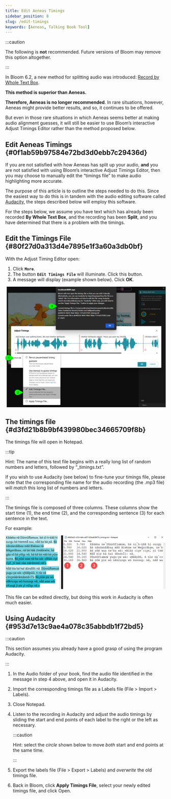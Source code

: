 ```yaml
---
title: Edit Aeneas Timings
sidebar_position: 8
slug: /edit-timings
keywords: [Aeneas, Talking Book Tool]
---
```




:::caution

The following is **not** recommended. Future versions of Bloom may remove this option altogether. 

:::




In Bloom 6.2, a new method for splitting audio was introduced: [Record by Whole Text Box](/record-and-split-audio). 


**This method is superior than Aeneas.**


**Therefore, Aeneas is no longer recommended**. In rare situations, however, Aeneas might provide better results, and so, it continues to be offered.


But even in those rare situations in which Aeneas seems better at making audio alignment guesses, it will still be easier to use Bloom’s interactive Adjust Timings Editor rather than the method proposed below.


## Edit Aeneas Timings {#0f1ab59b97584e72bd3d0ebb7c29436d}


If you are not satisfied with how Aeneas has split up your audio, **and** you are not satisfied with using Bloom’s interactive Adjust Timings Editor, then you may choose to manually edit the “timings file” to make audio highlighting more accurate. 


The purpose of this article is to outline the steps needed to do this. Since the easiest way to do this is in tandem with the audio editing software called [Audacity](https://www.audacityteam.org/), the steps described below will employ this software.


For the steps below, we assume you have text which has already been recorded **By Whole Text Box**, and the recording has been **Split**, and you have determined that there is a problem with the timings.


## Edit the Timings File {#80f27d0a313d4e7895e1f3a60a3db0bf}


With the Adjust Timing Editor open: 

1. Click **`More`**.
2. The button **`Edit Timings File`** will illuminate. Click this button.
3. A message will display (example shown below). Click **OK**.

![](./edit-timings.2994bb19-df12-80a1-89a8-f8cc6a9224ad.png)


## The timings file {#d3fd21b8b9bf439980bec34665709f8b}


The timings file will open in Notepad. 


:::tip

Hint: The name of this text file begins with a really long list of random numbers and letters, followed by “_timings.txt”. 

If you wish to use Audacity (see below) to fine-tune your timings file, please note that the corresponding file name for the audio recording (the .mp3 file) will _match_ this long list of numbers and letters.

:::




The timings file is composed of three columns. These columns show the start time (1), the end time (2), and the corresponding sentence (3) for each sentence in the text. 


For example:


![](./edit-timings.1ece5c9b-ada2-421e-b7b8-4aacadbcf617.png)


This file can be edited directly, but doing this work in Audacity is often much easier.


## Using Audacity {#953d7e13c9ae4a078c35abbdb1f72bd5}


:::caution

This section assumes you already have a good grasp of using the program Audacity.

:::



1. In the Audio folder of your book, find the audio file identified in the message in step 4 above, and open it in Audacity.
2. Import the corresponding timings file as a Labels file (File &gt; Import &gt; Labels).
3. Close Notepad.
4. Listen to the recording in Audacity and adjust the audio timings by sliding the start and end points of each label to the right or the left as necessary.

	:::caution
	
	Hint: select the _circle_ shown below to move _both_ start and end points at the same time. 
	
	:::
	
	

5. Export the labels file (File &gt; Export &gt; Labels) and _overwrite_ the old timings file.
6. Back in Bloom, click **Apply Timings File**, select your newly edited timings file, and click Open.
